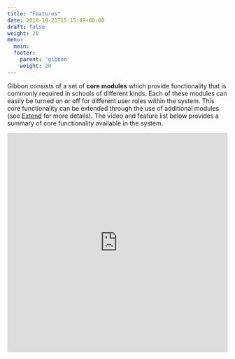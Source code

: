 ```yaml
---
title: "Features"
date: 2018-10-21T15:15:49+08:00
draft: false
weight: 20
menu:
  main:
  footer:
    parent: 'gibbon'
    weight: 20
---
```


Gibbon consists of a set of **core modules** which provide functionality that is commonly required in schools of different kinds. Each of these modules can easily be turned on or off for different user roles within the system. This core functionality can be extended through the use of additional modules (see [Extend](/extend) for more details). The video and feature list below provides a summary of core functionality available in the system.

<iframe src="https://www.youtube.com/embed/M-TDWbE9kpc?rel=0" allowfullscreen="allowfullscreen" width="100%" height="500" frameborder="0"></iframe>
